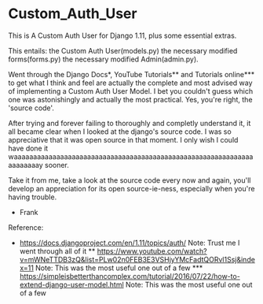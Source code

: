 # Custom_Auth_User
This is A Custom Auth User for Django 1.11, plus some essential extras. 

This entails: 
        the Custom Auth User(models.py)
        the necessary modified forms(forms.py)
        the necessary modified Admin(admin.py).

Went through the Django Docs*, YouTube Tutorials** and Tutorials online*** to get what I think and feel are actually
the complete and most advised way of implementing a Custom Auth User Model. I bet you couldn't guess which one was
astonishingly and actually the most practical. Yes, you're right, the 'source code'. 

After trying and forever failing to thoroughly and completly understand it, it all became clear when I looked at 
the django's source code. I was so appreciative that it was open source in that moment. I only wish I could have
done it waaaaaaaaaaaaaaaaaaaaaaaaaaaaaaaaaaaaaaaaaaaaaaaaaaaaaaaaaaaaaaaaaaaaaay sooner.

Take it from me, take a look at the source code every now and again, you'll develop an appreciation for its open
source-ie-ness, especially when you're having trouble.


- Frank


Reference:
* https://docs.djangoproject.com/en/1.11/topics/auth/
        Note: Trust me I went through all of it
** https://www.youtube.com/watch?v=mWNeTTDB3zQ&list=PLw02n0FEB3E3VSHjyYMcFadtQORvl1Ssj&index=11 
        Note: This was the most useful one out of a few
*** https://simpleisbetterthancomplex.com/tutorial/2016/07/22/how-to-extend-django-user-model.html
        Note: This was the most useful one out of a few
